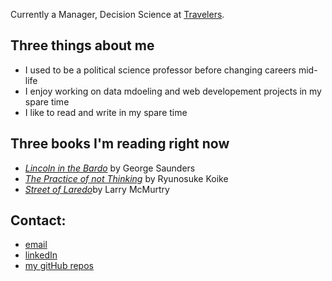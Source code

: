 Currently a Manager, Decision Science at [Travelers](https://www.travelers.com/).  

## Three things about me
- I used to be a political science professor before changing careers mid-life
- I enjoy working on data mdoeling and web developement projects in my spare time
- I like to read and write in my spare time


## Three books I'm reading right now
- [_Lincoln in the Bardo_](https://www.amazon.com/dp/0812985400/?bestFormat=true&k=lincoln%20in%20the%20bardo&ref_=nb_sb_ss_w_scx-ent-pd-bk-d_de_k0_1_20&crid=300LW73TDGZLQ&sprefix=lincoln%20in%20the%20bardo) by George Saunders
- [_The Practice of not Thinking_](https://www.amazon.com/The-Practice-of-Not-Thinking/dp/0141994614/ref=sr_1_1?crid=TPUALN4XAFZL&dib=eyJ2IjoiMSJ9.mF1n7k71nfXlN9bXghcxtAfbR_rpS2UzQ1NSpWXsSyWMNq3q8PCVII_9-TxLE9lf-GOZ2FkreFDUOVIn1S9p0kLRBItEL_OVgrILMiDg6pQfiPVoUADmTS9EQT0NH7EwJyk8AH9--ECubabDPyxbpzco7mA_GwNZEdw1u4vqGkvur634GcMx2e4xK6zCIDMfEL0Ix8GHc6dgr2ICPy0jc4BO8-aSlRD09lPLeZowGDU.GrOXc-P5a-bGqhXD2nWdGO0ffKkNkL1fCe-aPp8MfbU&dib_tag=se&keywords=practice+of+not+thinking&qid=1747003348&s=books&sprefix=practice+of+not+thinking%2Cstripbooks%2C104&sr=1-1) by Ryunosuke Koike
- [_Street of Laredo_](https://www.amazon.com/dp/0684857537/?bestFormat=true&k=streets%20of%20laredo&ref_=nb_sb_ss_w_scx-ent-pd-bk-d_de_k0_1_17&crid=8UPHV2JIV530&sprefix=streets%20of%20laredo)by Larry McMurtry

## Contact:
- [email](mailto:steven.maloney@gmail.com)
- [linkedIn](https://www.linkedin.com/in/steven-maloney-71a991106/)
- [my gitHub repos](https://github.com/sdeda1us?tab=repositories)


